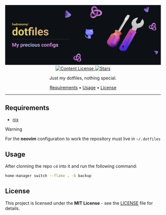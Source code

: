 <div align="center">
  <img src="/.github/images/github-header-image.webp" alt="GitHub Header Image" width="auto" />
  
  <!-- MIT License -->
  <a href="https://github.com/hadronomy/dotfiles/blob/main/LICENSE.txt">
    <img
      alt="Content License"
      src="https://img.shields.io/github/license/hadronomy/dotfiles?style=for-the-badge&logo=starship&color=ee999f&logoColor=D9E0EE&labelColor=302D41"
    />
  </a>

  <!-- GitHub Repo Stars -->
  <a href="https://github.com/hadronomy/dotfiles/stargazers">
    <img
      alt="Stars"
      src="https://img.shields.io/github/stars/hadronomy/dotfiles?style=for-the-badge&logo=starship&color=c69ff5&logoColor=D9E0EE&labelColor=302D41"
    />
  </a>
  <p></p>
  <span>
    Just my dotfiles, nothing special.
  </span>
  <p></p>
  <a href="#requirements">Requirements</a> •
  <a href="#usage">Usage</a> •
  <a href="#license">License</a>
  <hr />

</div>

## Requirements

- [nix](https://nixos.org/)

> [!WARNING]
> For the **neovim** configuration to work the repository
> must live in `~/.dotfiles`

## Usage

After clonning the repo `cd` into it and run the following command:

```bash
home-manager switch --flake . -b backup
```

## License

This project is licensed under the **MIT License** - see the [LICENSE](LICENSE) file for details.
